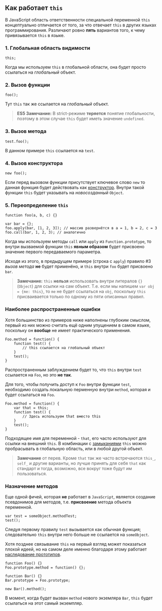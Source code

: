 ## Как работает `this`

В JavaScript область ответственности специальной переменной `this` концептуально отличается от того, за что отвечает `this` в других языках программирования. Различают ровно **пять** вариантов того, к чему привязывается `this` в языке.

### 1. Глобальная область видимости

    this;

Когда мы используем `this` в глобальной области, она будет просто ссылаться на *глобальный* объект.

### 2. Вызов функции

    foo();

Тут `this` так же ссылается на *глобальный* объект.

> **ES5 Замечание:** В strict-режиме **теряется** понятие глобальности, поэтому в этом случае `this` будет иметь значение `undefined`.

### 3. Вызов метода

    test.foo();

В данном примере `this` ссылается на `test`.

### 4. Вызов конструктора

    new foo();

Если перед вызовом функции присутствует ключевое слово `new` то данная функция будет действовать как [конструктор](#function.constructors). Внутри такой функции `this` будет указывать на *новосозданный* `Object`.

### 5. Переопределение `this`

    function foo(a, b, c) {}

    var bar = {};
    foo.apply(bar, [1, 2, 3]); // массив развернётся в a = 1, b = 2, c = 3
    foo.call(bar, 1, 2, 3); // аналогично

Когда мы используем методы `call` или `apply` из `Function.prototype`, то внутри вызваемой функции `this` **явным образом** будет присвоено значение первого передаваемого параметра.

Исходя из этого, в предыдущем примере (строка с `apply`) правило #3 *вызов метода* **не** будет применёно, и `this` внутри `foo` будет присвоено `bar`.

> **Замечание:** `this` **нельзя** использовать внутри литералов `{}` (`Object`) для ссылки на сам объект. Т.е. если мы напишем `var obj = {me: this}`, то `me` не будет ссылаться на `obj`, поскольку `this` присваивается только по одному из пяти описанных правил.

### Наиболее распространенные ошибки

Хотя большинство из примеров ниже наполнены глубоким смыслом, первый из них можно считать ещё одним упущением в самом языке, поскольку он **вообще** не имеет практического применения.

    Foo.method = function() {
        function test() {
            // this ссылается на глобальный объект
        }
        test();
    }

Распространенным заблуждением будет то, что `this` внутри `test` ссылается на `Foo`, но это **не так**.

Для того, чтобы получить доступ к `Foo` внутри функции `test`, необходимо создать локальную перменную внутри `method`, которая и будет ссылаться на `Foo`.

    Foo.method = function() {
        var that = this;
        function test() {
            // Здесь используем that вместо this
        }
        test();
    }

Подходящее имя для переменной - `that`, его часто используют для ссылки на внешний `this`. В комбинации с [замыканиями](#function.closures) `this` можно пробрасывать в глобальную область, или в любой другой объект.

> **Замечание** от перев. Кроме `that` так же часто встречаются `this_`, `self_` и другие варианты, но лучше принять для себя `that` как стандарт и тогда, возможно, все вокруг тоже будут им пользоваться.

### Назначение методов

Еще одной фичей, которая **не** работает в `JavaScript`, является создание псевдонимов для методов, т.е. **присвоение** метода объекта переменной.

    var test = someObject.methodTest;
    test();

Следуя первому правилу `test` вызывается как обычная функция; следовательно `this` внутри него больше не ссылается на `someObject`.

Хотя позднее связывание `this` на первый взгляд может показаться плохой идеей, но на самом деле именно благодаря этому работает [наследование прототипов](#object.prototype).

    function Foo() {}
    Foo.prototype.method = function() {};

    function Bar() {}
    Bar.prototype = Foo.prototype;

    new Bar().method();

В момент, когда будет вызван `method` нового экземляра `Bar`, `this` будет ссылаться на этот самый экземпляр.

